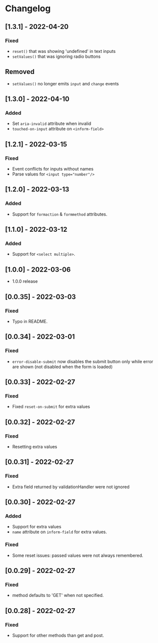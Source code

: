 # Changelog

## [1.3.1] - 2022-04-20

### Fixed
- `reset()` that was showing 'undefined' in text inputs
- `setValues()` that was ignoring radio buttons

## Removed
- `setValues()` no longer emits `input` and `change` events



## [1.3.0] - 2022-04-10
### Added
- Set `aria-invalid` attribute when invalid
- `touched-on-input` attribute on `<inform-field>`


## [1.2.1] - 2022-03-15
### Fixed
- Event conflicts for inputs without names
- Parse values for `<input type="number"/>`

## [1.2.0] - 2022-03-13
### Added
- Support for `formaction` & `formmethod` attributes.

## [1.1.0] - 2022-03-12
### Added
- Support for `<select multiple>`.

## [1.0.0] - 2022-03-06
- 1.0.0 release

## [0.0.35] - 2022-03-03
### Fixed
- Typo in README.

## [0.0.34] - 2022-03-01
### Fixed
- `error-disable-submit` now disables the submit button only while error are shown (not disabled when the form is loaded)

## [0.0.33] - 2022-02-27

### Fixed
- Fixed `reset-on-submit` for extra values

## [0.0.32] - 2022-02-27

### Fixed
- Resetting extra values

## [0.0.31] - 2022-02-27

### Fixed
- Extra field returned by validationHandler were not ignored

## [0.0.30] - 2022-02-27

### Added
- Support for extra values
- `name` attribute on `inform-field` for extra values.

### Fixed
- Some reset issues: passed values were not always remembered.

## [0.0.29] - 2022-02-27

### Fixed
- method defaults to 'GET' when not specified.

## [0.0.28] - 2022-02-27

### Fixed
- Support for other methods than get and post.
